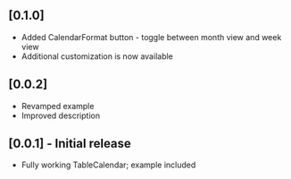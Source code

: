 ## [0.1.0]

* Added CalendarFormat button - toggle between month view and week view
* Additional customization is now available

## [0.0.2]

* Revamped example
* Improved description

## [0.0.1] - Initial release

* Fully working TableCalendar; example included
